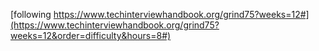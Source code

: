 [following https://www.techinterviewhandbook.org/grind75?weeks=12#](https://www.techinterviewhandbook.org/grind75?weeks=12&order=difficulty&hours=8#)